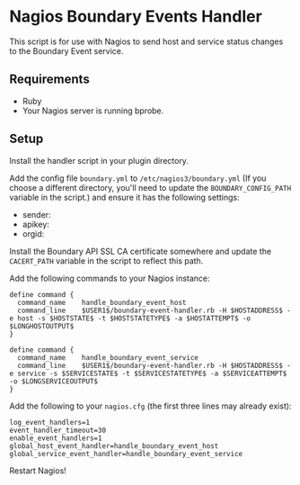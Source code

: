 Nagios Boundary Events Handler
===

This script is for use with Nagios to send host and service status changes to the Boundary Event service.

Requirements
---

- Ruby
- Your Nagios server is running bprobe.

Setup
---

Install the handler script in your plugin directory.

Add the config file `boundary.yml` to `/etc/nagios3/boundary.yml` (If you choose a different directory, you'll need to update the `BOUNDARY_CONFIG_PATH` variable in the script.) and ensure it has the following settings:

- sender: <the fqdn of your Nagios server as it would appear in Boundary>
- apikey: <your Boundary api key>
- orgid: <your Boundary orgid>

Install the Boundary API SSL CA certificate somewhere and update the `CACERT_PATH` variable in the script to reflect this path.

Add the following commands to your Nagios instance:

    define command {
      command_name    handle_boundary_event_host
      command_line    $USER1$/boundary-event-handler.rb -H $HOSTADDRESS$ -e host -s $HOSTSTATE$ -t $HOSTSTATETYPE$ -a $HOSTATTEMPT$ -o $LONGHOSTOUTPUT$
    }

    define command {
      command_name    handle_boundary_event_service
      command_line    $USER1$/boundary-event-handler.rb -H $HOSTADDRESS$ -e service -s $SERVICESTATE$ -t $SERVICESTATETYPE$ -a $SERVICEATTEMPT$ -o $LONGSERVICEOUTPUT$
    }

Add the following to your `nagios.cfg` (the first three lines may already exist):

    log_event_handlers=1
    event_handler_timeout=30
    enable_event_handlers=1
    global_host_event_handler=handle_boundary_event_host
    global_service_event_handler=handle_boundary_event_service

Restart Nagios!
